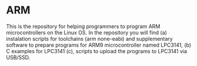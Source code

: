 ARM
===

This is the repository for helping programmers to program ARM microcontrollers on the Linux OS. In the repository you will find (a) instalation scripts for toolchains (arm none-eabi) and supplementary software to prepare programs for ARM9 microcontroller named LPC3141, (b) C examples for LPC3141 (c), scripts to upload the programs to LPC3141 via USB/SSD.
